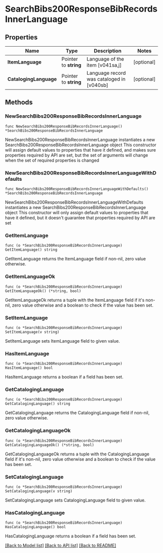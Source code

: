 # SearchBibs200ResponseBibRecordsInnerLanguage

## Properties

Name | Type | Description | Notes
------------ | ------------- | ------------- | -------------
**ItemLanguage** | Pointer to **string** | Language of the item [v041sa,j] | [optional] 
**CatalogingLanguage** | Pointer to **string** | Language record was cataloged in [v040sb] | [optional] 

## Methods

### NewSearchBibs200ResponseBibRecordsInnerLanguage

`func NewSearchBibs200ResponseBibRecordsInnerLanguage() *SearchBibs200ResponseBibRecordsInnerLanguage`

NewSearchBibs200ResponseBibRecordsInnerLanguage instantiates a new SearchBibs200ResponseBibRecordsInnerLanguage object
This constructor will assign default values to properties that have it defined,
and makes sure properties required by API are set, but the set of arguments
will change when the set of required properties is changed

### NewSearchBibs200ResponseBibRecordsInnerLanguageWithDefaults

`func NewSearchBibs200ResponseBibRecordsInnerLanguageWithDefaults() *SearchBibs200ResponseBibRecordsInnerLanguage`

NewSearchBibs200ResponseBibRecordsInnerLanguageWithDefaults instantiates a new SearchBibs200ResponseBibRecordsInnerLanguage object
This constructor will only assign default values to properties that have it defined,
but it doesn't guarantee that properties required by API are set

### GetItemLanguage

`func (o *SearchBibs200ResponseBibRecordsInnerLanguage) GetItemLanguage() string`

GetItemLanguage returns the ItemLanguage field if non-nil, zero value otherwise.

### GetItemLanguageOk

`func (o *SearchBibs200ResponseBibRecordsInnerLanguage) GetItemLanguageOk() (*string, bool)`

GetItemLanguageOk returns a tuple with the ItemLanguage field if it's non-nil, zero value otherwise
and a boolean to check if the value has been set.

### SetItemLanguage

`func (o *SearchBibs200ResponseBibRecordsInnerLanguage) SetItemLanguage(v string)`

SetItemLanguage sets ItemLanguage field to given value.

### HasItemLanguage

`func (o *SearchBibs200ResponseBibRecordsInnerLanguage) HasItemLanguage() bool`

HasItemLanguage returns a boolean if a field has been set.

### GetCatalogingLanguage

`func (o *SearchBibs200ResponseBibRecordsInnerLanguage) GetCatalogingLanguage() string`

GetCatalogingLanguage returns the CatalogingLanguage field if non-nil, zero value otherwise.

### GetCatalogingLanguageOk

`func (o *SearchBibs200ResponseBibRecordsInnerLanguage) GetCatalogingLanguageOk() (*string, bool)`

GetCatalogingLanguageOk returns a tuple with the CatalogingLanguage field if it's non-nil, zero value otherwise
and a boolean to check if the value has been set.

### SetCatalogingLanguage

`func (o *SearchBibs200ResponseBibRecordsInnerLanguage) SetCatalogingLanguage(v string)`

SetCatalogingLanguage sets CatalogingLanguage field to given value.

### HasCatalogingLanguage

`func (o *SearchBibs200ResponseBibRecordsInnerLanguage) HasCatalogingLanguage() bool`

HasCatalogingLanguage returns a boolean if a field has been set.


[[Back to Model list]](../README.md#documentation-for-models) [[Back to API list]](../README.md#documentation-for-api-endpoints) [[Back to README]](../README.md)


